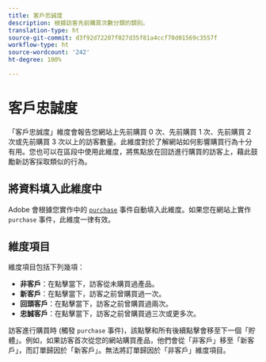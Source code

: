 ```yaml
---
title: 客戶忠誠度
description: 根據訪客先前購買次數分類的類別。
translation-type: ht
source-git-commit: d3f92d72207f027d35f81a4ccf70d01569c3557f
workflow-type: ht
source-wordcount: '242'
ht-degree: 100%

---
```



# 客戶忠誠度

「客戶忠誠度」維度會報告您網站上先前購買 0 次、先前購買 1 次、先前購買 2 次或先前購買 3 次以上的訪客數量。此維度對於了解網站如何影響購買行為十分有用。您也可以在區段中使用此維度，將焦點放在回訪進行購買的訪客上，藉此鼓勵新訪客採取類似的行為。

## 將資料填入此維度中

Adobe 會根據您實作中的 [`purchase`](/help/implement/vars/page-vars/events/event-purchase.md) 事件自動填入此維度。如果您在網站上實作 `purchase` 事件，此維度一律有效。

## 維度項目

維度項目包括下列幾項：

* **非客戶**：在點擊當下，訪客從未購買過產品。
* **新客戶**：在點擊當下，訪客之前曾購買過一次。
* **回頭客戶**：在點擊當下，訪客之前曾購買過兩次。
* **忠誠客戶**：在點擊當下，訪客之前曾購買過三次或更多次。

訪客進行購買時 (觸發 `purchase` 事件)，該點擊和所有後續點擊會移至下一個「貯體」。例如，如果訪客首次從您的網站購買產品，他們會從「非客戶」移至「新客戶」，而訂單歸因於「新客戶」。無法將訂單歸因於「非客戶」維度項目。
